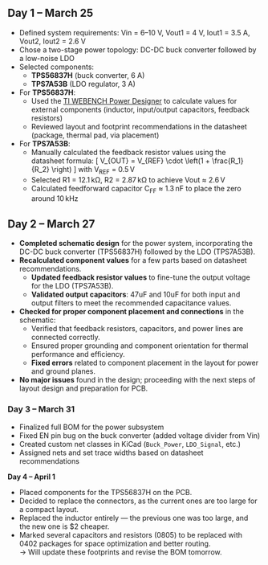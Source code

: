 ## Day 1 – March 25

- Defined system requirements: Vin = 6–10 V, Vout1 = 4 V, Iout1 = 3.5 A, Vout2, Iout2 = 2.6 V
- Chose a two-stage power topology: DC-DC buck converter followed by a low-noise LDO
- Selected components:
  - **TPS56837H** (buck converter, 6 A)
  - **TPS7A53B** (LDO regulator, 3 A)
- For **TPS56837H**:
  - Used the [TI WEBENCH Power Designer](https://webench.ti.com/) to calculate values for external components (inductor, input/output capacitors, feedback resistors)
  - Reviewed layout and footprint recommendations in the datasheet (package, thermal pad, via placement)
- For **TPS7A53B**:
  - Manually calculated the feedback resistor values using the datasheet formula:
    \[
    V_{OUT} = V_{REF} \cdot \left(1 + \frac{R_1}{R_2} \right)
    \]
    with V<sub>REF</sub> = 0.5 V
  - Selected R1 = 12.1 kΩ, R2 = 2.87 kΩ to achieve Vout ≈ 2.6 V
  - Calculated feedforward capacitor C<sub>FF</sub> ≈ 1.3 nF to place the zero around 10 kHz

## Day 2 – March 27

- **Completed schematic design** for the power system, incorporating the DC-DC buck converter (TPS56837H) followed by the LDO (TPS7A53B).
- **Recalculated component values** for a few parts based on datasheet recommendations.
  - **Updated feedback resistor values** to fine-tune the output voltage for the LDO (TPS7A53B).
  - **Validated output capacitors**: 47uF and 10uF for both input and output filters to meet the recommended capacitance values.
- **Checked for proper component placement and connections** in the schematic:
  - Verified that feedback resistors, capacitors, and power lines are connected correctly.
  - Ensured proper grounding and component orientation for thermal performance and efficiency.
  - **Fixed errors** related to component placement in the layout for power and ground planes.
- **No major issues** found in the design; proceeding with the next steps of layout design and preparation for PCB.

### Day 3 – March 31

- Finalized full BOM for the power subsystem  
- Fixed EN pin bug on the buck converter (added voltage divider from Vin)  
- Created custom net classes in KiCad (`Buck_Power`, `LDO_Signal`, etc.)  
- Assigned nets and set trace widths based on datasheet recommendations  

**Day 4 – April 1**  
- Placed components for the TPS56837H on the PCB.  
- Decided to replace the connectors, as the current ones are too large for a compact layout.  
- Replaced the inductor entirely — the previous one was too large, and the new one is $2 cheaper.
- Marked several capacitors and resistors (0805) to be replaced with 0402 packages for space optimization and better routing.  
→ Will update these footprints and revise the BOM tomorrow.
